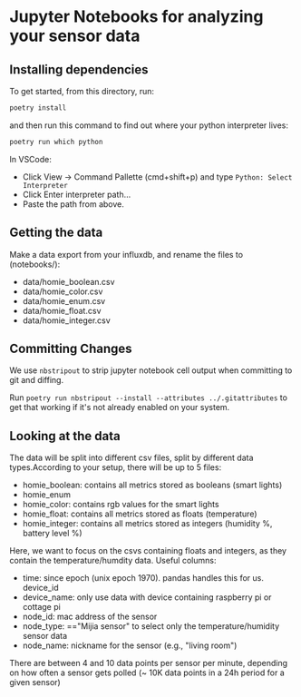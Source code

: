 # Jupyter Notebooks for analyzing your sensor data

## Installing dependencies

To get started, from this directory, run:

```bash
poetry install
```

and then run this command to find out where your python interpreter lives:

```bash
poetry run which python
```

In VSCode:

- Click View -> Command Pallette (cmd+shift+p) and type `Python: Select Interpreter`
- Click Enter interpreter path...
- Paste the path from above.

## Getting the data

Make a data export from your influxdb, and rename the files to (notebooks/):

- data/homie_boolean.csv
- data/homie_color.csv
- data/homie_enum.csv
- data/homie_float.csv
- data/homie_integer.csv

## Committing Changes

We use `nbstripout` to strip jupyter notebook cell output when committing to git and diffing.

Run `poetry run nbstripout --install --attributes ../.gitattributes` to get that working if it's not already enabled on your system.

## Looking at the data

The data will be split into different csv files, split by different data types.According to your setup, there will be up to 5 files:
- homie_boolean: contains all metrics stored as booleans (smart lights)
- homie_enum
- homie_color: contains rgb values for the smart lights
- homie_float: contains all metrics stored as floats (temperature)
- homie_integer: contains all metrics stored as integers (humidity %, battery level %)

Here, we want to focus on the csvs containing floats and integers, as they contain the temperature/humdity data. Useful columns:
- time: since epoch (unix epoch 1970). pandas handles this for us.
device_id
- device_name: only use data with device containing raspberry pi or cottage pi
- node_id: mac address of the sensor
- node_type: =="Mijia sensor" to select only the temperature/humidity sensor data
- node_name: nickname for the sensor (e.g., "living room")

There are between 4 and 10 data points per sensor per minute, depending on how often a sensor gets polled (~ 10K data points in a 24h period for a given sensor)